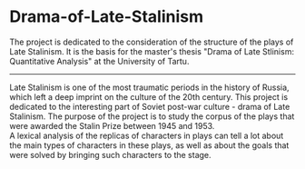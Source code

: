 # Drama-of-Late-Stalinism
The project is dedicated to the consideration of the structure of the plays of Late Stalinism. It is the basis for the master's thesis "Drama of Late Stlinism: Quantitative Analysis" at the University of Tartu.
***
Late Stalinism is one of the most traumatic periods in the history of Russia, which left a deep imprint on the culture of the 20th century.
This project is dedicated to the interesting part of  Soviet post-war culture - drama of Late Stalinism. The purpose of the project is to study the corpus of the plays that were awarded the Stalin Prize between 1945 and 1953.  
A lexical analysis of the replicas of characters in plays can tell a lot about the main types of characters in these plays, as well as about the goals that were solved by bringing such characters to the stage.
